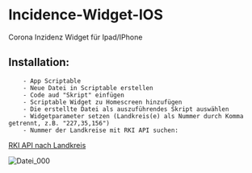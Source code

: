 # Incidence-Widget-IOS
Corona Inzidenz Widget für Ipad/IPhone

## Installation:  
        - App Scriptable  
        - Neue Datei in Scriptable erstellen  
        - Code aud "Skript" einfügen  
        - Scriptable Widget zu Homescreen hinzufügen  
        - Die erstellte Datei als auszuführendes Skript auswählen  
        - Widgetparameter setzen (Landkreis(e) als Nummer durch Komma getrennt, z.B. "227,35,156")  
        - Nummer der Landkreise mit RKI API suchen: 

[RKI API nach Landkreis](https://rki-covid-api.now.sh/api/districts)  



  ![Datei_000](https://user-images.githubusercontent.com/42090755/110390176-e0699480-8065-11eb-84f3-2ef042edc61d.png)


